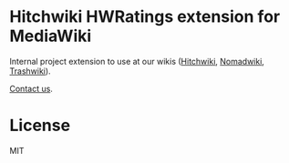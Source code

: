 # Hitchwiki HWRatings extension for MediaWiki

Internal project extension to use at our wikis ([Hitchwiki](http://hitchwiki.org), [Nomadwiki](http://hitchwiki.org), [Trashwiki](http://trashwiki.org)).

[Contact us](http://hitchwiki.org/contact).

# License
MIT
